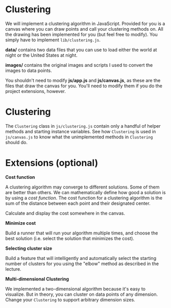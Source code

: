 # Clustering

We will implement a clustering algorithm in JavaScript. Provided for you is a canvas where you can draw points and call your clustering methods on. All the drawing has been implemented for you (but feel free to modify). You simply have to implement `lib/clustering.js`.

**data/** contains two data files that you can use to load either the world at night or the United States at night.

**images/** contains the original images and scripts I used to convert the images to data points.

You shouldn't need to modify **js/app.js** and **js/canvas.js**, as these are the files that draw the canvas for you. You'll need to modify them if you do the project extensions, however.

# Clustering

The `Clustering` class in `js/clustering.js` contain only a handful of helper methods
and starting instance variables. See how `Clustering` is used in `js/canvas.js` to
know what the unimplemented methods in `Clustering` should do.

# Extensions (optional)

**Cost function**

A clustering algorithm may converge to different solutions. Some of them are better than others. We can mathematically define how good a solution is by using a *cost function*. The cost function for a clustering algorithm is the sum of the distance between each point and their designated center.

Calculate and display the cost somewhere in the canvas.

**Minimize cost**

Build a runner that will run your algorithm multiple times, and choose the best solution (i.e. select the solution that minimizes the cost).

**Selecting cluster size**

Build a feature that will intelligently and automatically select the starting number of clusters for you using the "elbow" method as described in the lecture.

**Multi-dimensional Clustering**

We implemented a two-dimensional algorithm because it's easy to visualize. But in theory, you can cluster on data points of any dimension. Change your `Clustering` to support arbitrary dimension sizes.

